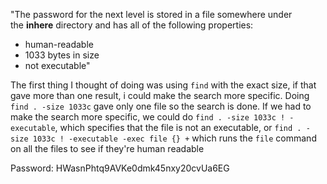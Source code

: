 "The password for the next level is stored in a file somewhere under the **inhere** directory and has all of the following properties:

- human-readable
- 1033 bytes in size
- not executable"

The first thing I thought of doing was using `find` with the exact size, if that gave more than one result, i could make the search more specific. Doing `find . -size 1033c` gave only one file so the search is done. If we had to make the search more specific, we could do `find . -size 1033c ! -executable`, which specifies that the file is not an executable, or `find . -size 1033c ! -executable -exec file {} +` which runs the `file` command on all the files to see if they're human readable

Password: HWasnPhtq9AVKe0dmk45nxy20cvUa6EG
